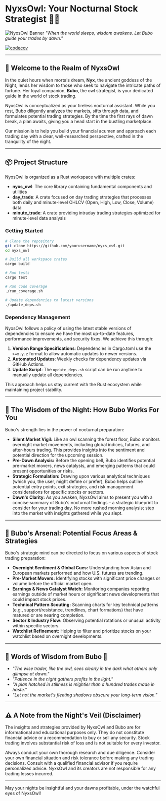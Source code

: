 # NyxsOwl: Your Nocturnal Stock Strategist 🦉✨

![NyxsOwl Banner](https://raw.githubusercontent.com/yourusername/nyxs_owl/main/IMG_2167_250px.jpg) *"When the world sleeps, wisdom awakens. Let Bubo guide your trades by dawn."*

[![codecov](https://codecov.io/gh/yourusername/nyxs_owl/branch/main/graph/badge.svg)](https://codecov.io/gh/yourusername/nyxs_owl)

---

## 🌙 Welcome to the Realm of NyxsOwl

In the quiet hours when mortals dream, **Nyx**, the ancient goddess of the Night, lends her wisdom to those who seek to navigate the intricate paths of fortune. Her loyal companion, **Bubo**, the owl strategist, is your dedicated guide in the world of stock trading.

NyxsOwl is conceptualized as your tireless nocturnal assistant. While you rest, Bubo diligently analyzes the markets, sifts through data, and formulates potential trading strategies. By the time the first rays of dawn break, a plan awaits, giving you a head start in the bustling marketplace.

Our mission is to help you build your financial acumen and approach each trading day with a clear, well-researched perspective, crafted in the tranquility of the night.

---

## 📦 Project Structure

NyxsOwl is organized as a Rust workspace with multiple crates:

- **nyxs_owl**: The core library containing fundamental components and utilities
- **day_trade**: A crate focused on day trading strategies that processes both daily and minute-level OHLCV (Open, High, Low, Close, Volume) data
- **minute_trade**: A crate providing intraday trading strategies optimized for minute-level data analysis

### Getting Started

```bash
# Clone the repository
git clone https://github.com/yourusername/nyxs_owl.git
cd nyxs_owl

# Build all workspace crates
cargo build

# Run tests
cargo test

# Run code coverage
./run_coverage.sh

# Update dependencies to latest versions
./update_deps.sh
```

### Dependency Management

NyxsOwl follows a policy of using the latest stable versions of dependencies to ensure we have the most up-to-date features, performance improvements, and security fixes. We achieve this through:

1. **Version Range Specifications**: Dependencies in Cargo.toml use the `>=x.y.z` format to allow automatic updates to newer versions.
2. **Automated Updates**: Weekly checks for dependency updates via GitHub Actions.
3. **Update Script**: The `update_deps.sh` script can be run anytime to manually update all dependencies.

This approach helps us stay current with the Rust ecosystem while maintaining project stability.

---

## 🦉 The Wisdom of the Night: How Bubo Works For You

Bubo's strength lies in the power of nocturnal preparation:

* **Silent Market Vigil:** Like an owl scanning the forest floor, Bubo monitors overnight market movements, including global indices, futures, and after-hours trading. This provides insights into the sentiment and potential direction for the upcoming session.
* **Pre-Dawn Analysis:** Before the opening bell, Bubo identifies potential pre-market movers, news catalysts, and emerging patterns that could present opportunities or risks.
* **Strategic Formulation:** Drawing upon various analytical techniques (which you, the user, might define or prefer), Bubo helps outline potential entry points, exit strategies, and risk management considerations for specific stocks or sectors.
* **Dawn's Clarity:** As you awaken, NyxsOwl aims to present you with a concise summary of Bubo's nocturnal findings – a strategic blueprint to consider for your trading day. No more rushed morning analysis; step into the market with insights gathered while you slept.

---

## 📜 Bubo's Arsenal: Potential Focus Areas & Strategies

Bubo's strategic mind can be directed to focus on various aspects of stock trading preparation:

* **Overnight Sentiment & Global Cues:** Understanding how Asian and European markets performed and how U.S. futures are trending.
* **Pre-Market Movers:** Identifying stocks with significant price changes or volume before the official market open.
* **Earnings & News Catalyst Watch:** Monitoring companies reporting earnings outside of market hours or significant news developments that could impact stock prices.
* **Technical Pattern Scouting:** Scanning charts for key technical patterns (e.g., support/resistance, trendlines, chart formations) that have matured or are nearing completion.
* **Sector & Industry Flow:** Observing potential rotations or unusual activity within specific sectors.
* **Watchlist Refinement:** Helping to filter and prioritize stocks on your watchlist based on overnight developments.

---

## 🌟 Words of Wisdom from Bubo 🌟

* *"The wise trader, like the owl, sees clearly in the dark what others only glimpse at dawn."*
* *"Patience in the night gathers profits in the light."*
* *"A plan hatched in stillness is mightier than a hundred trades made in haste."*
* *"Let not the market's fleeting shadows obscure your long-term vision."*

---

## ⚠️ A Note from the Night's Veil (Disclaimer)

The insights and strategies provided by NyxsOwl and Bubo are for informational and educational purposes only. They do not constitute financial advice or a recommendation to buy or sell any security. Stock trading involves substantial risk of loss and is not suitable for every investor.

Always conduct your own thorough research and due diligence. Consider your own financial situation and risk tolerance before making any trading decisions. Consult with a qualified financial advisor if you require personalized advice. NyxsOwl and its creators are not responsible for any trading losses incurred.

---

May your nights be insightful and your dawns profitable, under the watchful eyes of NyxsOwl!
